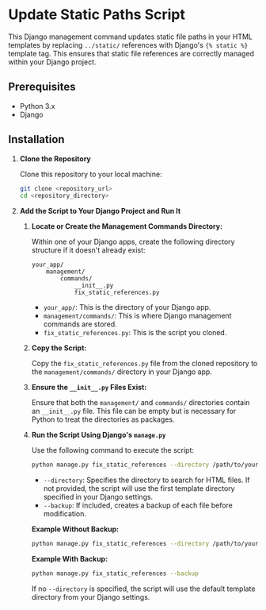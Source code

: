 # Update Static Paths Script

This Django management command updates static file paths in your HTML templates by replacing `../static/` references with Django's `{% static %}` template tag. This ensures that static file references are correctly managed within your Django project.

## Prerequisites

- Python 3.x
- Django

## Installation

1. **Clone the Repository**

   Clone this repository to your local machine:

   ```bash
   git clone <repository_url>
   cd <repository_directory>

2. **Add the Script to Your Django Project and Run It**

   1. **Locate or Create the Management Commands Directory:**

      Within one of your Django apps, create the following directory structure if it doesn't already exist:

      ```
      your_app/
          management/
              commands/
                  __init__.py
                  fix_static_references.py
      ```

      - `your_app/`: This is the directory of your Django app.
      - `management/commands/`: This is where Django management commands are stored.
      - `fix_static_references.py`: This is the script you cloned.

   2. **Copy the Script:**

      Copy the `fix_static_references.py` file from the cloned repository to the `management/commands/` directory in your Django app.

   3. **Ensure the `__init__.py` Files Exist:**

      Ensure that both the `management/` and `commands/` directories contain an `__init__.py` file. This file can be empty but is necessary for Python to treat the directories as packages.

   4. **Run the Script Using Django's `manage.py`**

      Use the following command to execute the script:

      ```bash
      python manage.py fix_static_references --directory /path/to/your/templates --backup
      ```

      - `--directory`: Specifies the directory to search for HTML files. If not provided, the script will use the first template directory specified in your Django settings.
      - `--backup`: If included, creates a backup of each file before modification.

      **Example Without Backup:**

      ```bash
      python manage.py fix_static_references --directory /path/to/your/templates
      ```

      **Example With Backup:**

      ```bash
      python manage.py fix_static_references --backup
      ```

      If no `--directory` is specified, the script will use the default template directory from your Django settings.
